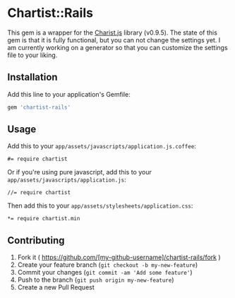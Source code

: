# Chartist::Rails

This gem is a wrapper for the [Charist.js](https://github.com/gionkunz/chartist-js) library (v0.9.5).
The state of this gem is that it is fully functional, but you can not change the settings yet.
I am currently working on a generator so that you can customize the settings file to your liking.

## Installation

Add this line to your application's Gemfile:

```ruby
gem 'chartist-rails'
```

## Usage

Add this to your `app/assets/javascripts/application.js.coffee`:

```
#= require chartist
```

Or if you're using pure javascript, add this to your `app/assets/javascripts/application.js`:

```
//= require chartist
```

Then add this to your `app/assets/stylesheets/application.css`:

```
*= require chartist.min
```

## Contributing

1. Fork it ( https://github.com/[my-github-username]/chartist-rails/fork )
2. Create your feature branch (`git checkout -b my-new-feature`)
3. Commit your changes (`git commit -am 'Add some feature'`)
4. Push to the branch (`git push origin my-new-feature`)
5. Create a new Pull Request
